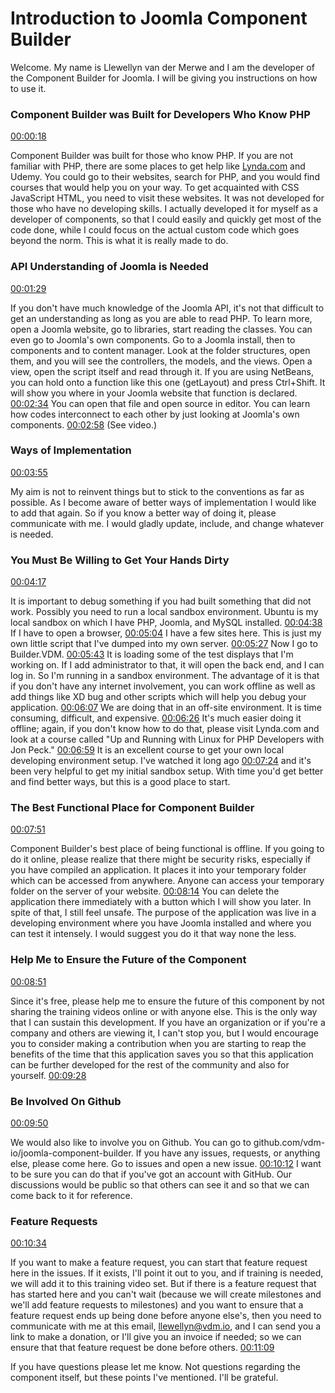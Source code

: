 
# Introduction to Joomla Component Builder

Welcome. My name is Llewellyn van der Merwe and I am the developer of the Component Builder for Joomla. I will be giving you instructions on how to use it.

### Component Builder was Built for Developers Who Know PHP

[00:00:18](https://www.youtube.com/watch?v=9evJkBTnKxE&list=PLQRGFI8XZ_wtGvPQZWBfDzzlERLQgpMRE&t=00h00m18s)

Component Builder was built for those who know PHP. If you are not familiar with PHP, there are some places to get help like [Lynda.com](https://www.lynda.com/) and Udemy. You could go to their websites, search for PHP, and you would find courses that would help you on your way. To get acquainted with CSS JavaScript HTML, you need to visit these websites. It was not developed for those who have no developing skills. I actually developed it for myself as a developer of components, so that I could easily and quickly get most of the code done, while I could focus on the actual custom code which goes beyond the norm. This is what it is really made to do.

### API Understanding of Joomla is Needed

[00:01:29](https://www.youtube.com/watch?v=9evJkBTnKxE&list=PLQRGFI8XZ_wtGvPQZWBfDzzlERLQgpMRE&t=00h01m29s)

If you don't have much knowledge of the Joomla API, it's not that difficult to get an understanding as long as you are able to read PHP. To learn more, open a Joomla website, go to libraries, start reading the classes. You can even go to Joomla's own components. Go to a Joomla install, then to components and to content manager. Look at the folder structures, open them, and you will see the controllers, the models, and the views. Open a view, open the script itself and read through it. If you are using NetBeans, you can hold onto a function like this one (getLayout) and press Ctrl+Shift. It will show you where in your Joomla website that function is declared. [00:02:34](https://www.youtube.com/watch?v=9evJkBTnKxE&list=PLQRGFI8XZ_wtGvPQZWBfDzzlERLQgpMRE&t=00h02m34s) You can open that file and open source in editor. You can learn how codes interconnect to each other by just looking at Joomla's own components. [00:02:58](https://www.youtube.com/watch?v=9evJkBTnKxE&list=PLQRGFI8XZ_wtGvPQZWBfDzzlERLQgpMRE&t=00h02m58s) (See video.)

### Ways of Implementation

[00:03:55](https://www.youtube.com/watch?v=9evJkBTnKxE&list=PLQRGFI8XZ_wtGvPQZWBfDzzlERLQgpMRE&t=00h03m55s)

My aim is not to reinvent things but to stick to the conventions as far as possible. As I become aware of better ways of implementation I would like to add that again. So if you know a better way of doing it, please communicate with me. I would gladly update, include, and change whatever is needed.

### You Must Be Willing to Get Your Hands Dirty

[00:04:17](https://www.youtube.com/watch?v=9evJkBTnKxE&list=PLQRGFI8XZ_wtGvPQZWBfDzzlERLQgpMRE&t=00h04m17s)

It is important to debug something if you had built something that did not work. Possibly you need to run a local sandbox environment. Ubuntu is my local sandbox on which I have PHP, Joomla, and MySQL installed. [00:04:38](https://www.youtube.com/watch?v=9evJkBTnKxE&list=PLQRGFI8XZ_wtGvPQZWBfDzzlERLQgpMRE&t=00h04m38s) If I have to open a browser, [00:05:04](https://www.youtube.com/watch?v=9evJkBTnKxE&list=PLQRGFI8XZ_wtGvPQZWBfDzzlERLQgpMRE&t=00h05m04s) I have a few sites here. This is just my own little script that I've dumped into my own server. [00:05:27](https://www.youtube.com/watch?v=9evJkBTnKxE&list=PLQRGFI8XZ_wtGvPQZWBfDzzlERLQgpMRE&t=00h05m27s) Now I go to Builder.VDM. [00:05:43](https://www.youtube.com/watch?v=9evJkBTnKxE&list=PLQRGFI8XZ_wtGvPQZWBfDzzlERLQgpMRE&t=00h05m43s) It is loading some of the test displays that I'm working on. If I add administrator to that, it will open the back end, and I can log in. So I'm running in a sandbox environment. The advantage of it is that if you don't have any internet involvement, you can work offline as well as add things like XD bug and other scripts which will help you debug your application. [00:06:07](https://www.youtube.com/watch?v=9evJkBTnKxE&list=PLQRGFI8XZ_wtGvPQZWBfDzzlERLQgpMRE&t=00h06m07s) We are doing that in an off-site environment. It is time consuming, difficult, and expensive. [00:06:26](https://www.youtube.com/watch?v=9evJkBTnKxE&list=PLQRGFI8XZ_wtGvPQZWBfDzzlERLQgpMRE&t=00h06m26s) It's much easier doing it offline; again, if you don't know how to do that, please visit Lynda.com and look at a course called "Up and Running with Linux for PHP Developers with Jon Peck." [00:06:59](https://www.youtube.com/watch?v=9evJkBTnKxE&list=PLQRGFI8XZ_wtGvPQZWBfDzzlERLQgpMRE&t=00h06m59s) It is an excellent course to get your own local developing environment setup. I've watched it long ago [00:07:24](https://www.youtube.com/watch?v=9evJkBTnKxE&list=PLQRGFI8XZ_wtGvPQZWBfDzzlERLQgpMRE&t=00h07m24s) and it's been very helpful to get my initial sandbox setup. With time you'd get better and find better ways, but this is a good place to start. 

### The Best Functional Place for Component Builder

[00:07:51](https://www.youtube.com/watch?v=9evJkBTnKxE&list=PLQRGFI8XZ_wtGvPQZWBfDzzlERLQgpMRE&t=00h07m51s)

Component Builder's best place of being functional is offline. If you going to do it online, please realize that there might be security risks, especially if you have compiled an application. It places it into your temporary folder which can be accessed from anywhere. Anyone can access your temporary folder on the server of your website. [00:08:14](https://www.youtube.com/watch?v=9evJkBTnKxE&list=PLQRGFI8XZ_wtGvPQZWBfDzzlERLQgpMRE&t=00h08m14s) You can delete the application there immediately with a button which I will show you later. In spite of that, I still feel unsafe. The purpose of the application was live in a developing environment where you have Joomla installed and where you can test it intensely. I would suggest you do it that way none the less.

### Help Me to Ensure the Future of the Component

[00:08:51](https://www.youtube.com/watch?v=9evJkBTnKxE&list=PLQRGFI8XZ_wtGvPQZWBfDzzlERLQgpMRE&t=00h08m51s)

Since it's free, please help me to ensure the future of this component by not sharing the training videos online or with anyone else. This is the only way that I can sustain this development. If you have an organization or if you're a company and others are viewing it, I can't stop you, but I would encourage you to consider making a contribution when you are starting to reap the benefits of the time that this application saves you so that this application can be further developed for the rest of the community and also for yourself. [00:09:28](https://www.youtube.com/watch?v=9evJkBTnKxE&list=PLQRGFI8XZ_wtGvPQZWBfDzzlERLQgpMRE&t=00h09m28s)

### Be Involved On Github

[00:09:50](https://www.youtube.com/watch?v=9evJkBTnKxE&list=PLQRGFI8XZ_wtGvPQZWBfDzzlERLQgpMRE&t=00h09m50s)

We would also like to involve you on Github. You can go to github.com/vdm-io/joomla-component-builder. If you have any issues, requests, or anything else, please come here. Go to issues and open a new issue. [00:10:12](https://www.youtube.com/watch?v=9evJkBTnKxE&list=PLQRGFI8XZ_wtGvPQZWBfDzzlERLQgpMRE&t=00h10m12s) I want to be sure you can do that if you've got an account with GitHub. Our discussions would be public so that others can see it and so that we can come back to it for reference.

### Feature Requests

[00:10:34](https://www.youtube.com/watch?v=9evJkBTnKxE&list=PLQRGFI8XZ_wtGvPQZWBfDzzlERLQgpMRE&t=00h10m34s)

If you want to make a feature request, you can start that feature request here in the issues. If it exists, I'll point it out to you, and if training is needed, we will add it to this training video set. But if there is a feature request that has started here and you can't wait (because we will create milestones and we'll add feature requests to milestones) and you want to ensure that a feature request ends up being done before anyone else's, then you need to communicate with me at this email, llewellyn@vdm.io, and I can send you a link to make a donation, or I'll give you an invoice if needed; so we can ensure that that feature request be done before others. [00:11:09](https://www.youtube.com/watch?v=9evJkBTnKxE&list=PLQRGFI8XZ_wtGvPQZWBfDzzlERLQgpMRE&t=00h11m09s)

If you have questions please let me know. Not questions regarding the component itself, but these points I've mentioned. I'll be grateful.
